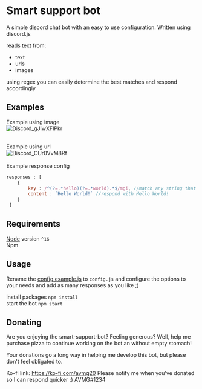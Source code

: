 # Smart support bot
A simple discord chat bot with an easy to use configuration. Written using discord.js

reads text from:
- text
- urls
- images

using regex you can easily determine the best matches and respond accordingly

## Examples
Example using image<br/>
![Discord_gJiwXFIPkr](https://user-images.githubusercontent.com/45005889/138361646-7544ec8f-aec7-4d69-a0ad-71d63c0ac218.png) <br/> <br/>

Example using url <br/>
![Discord_CUr0VvM8Rf](https://user-images.githubusercontent.com/45005889/138349727-23e437e7-d8a9-40dc-928d-1bdaec95f051.png)<br/> <br/>
Example response config
```js
responses : [
    {
        key : /^(?=.*hello)(?=.*world).*$/mgi, //match any string that includes both the words: hello and world
        content : `Hello World!` //respond with Hello World!
    }
 ]
 ```

## Requirements
[Node](https://nodejs.org/en/) version `^16` <br />
Npm 

## Usage
Rename the [config.example.js](config.example.js) to `config.js` and 
configure the options to your needs and add as many responses as you like ;)

install packages `npm install` <br/>
start the bot `npm start`

## Donating
Are you enjoying the smart-support-bot? Feeling generous? Well, help me purchase pizza to continue working on the bot an without empty stomach!

Your donations go a long way in helping me develop this bot, but please don't feel obligated to.

Ko-fi link: https://ko-fi.com/avmg20 Please notify me when you've donated so I can respond quicker :) AVMG#1234

